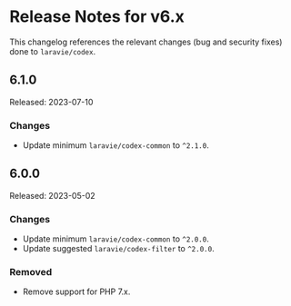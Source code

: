# Release Notes for v6.x

This changelog references the relevant changes (bug and security fixes) done to `laravie/codex`.

## 6.1.0

Released: 2023-07-10

### Changes

* Update minimum `laravie/codex-common` to `^2.1.0`.

## 6.0.0

Released: 2023-05-02

### Changes

* Update minimum `laravie/codex-common` to `^2.0.0`.
* Update suggested `laravie/codex-filter` to `^2.0.0`.

### Removed

* Remove support for PHP 7.x.
